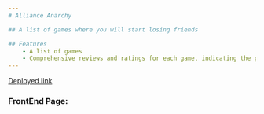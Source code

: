 ```yaml
---
# Alliance Anarchy

## A list of games where you will start losing friends

## Features
    - A list of games
    - Comprehensive reviews and ratings for each game, indicating the potential level of friendship loss
---
```

<a href='https://alliance-anarchy-lxsw.onrender.com/'>Deployed link</a>

<h3>FrontEnd Page: <a href="https://s51-alliance-anarchyy.netlify.app/"></a></h3>